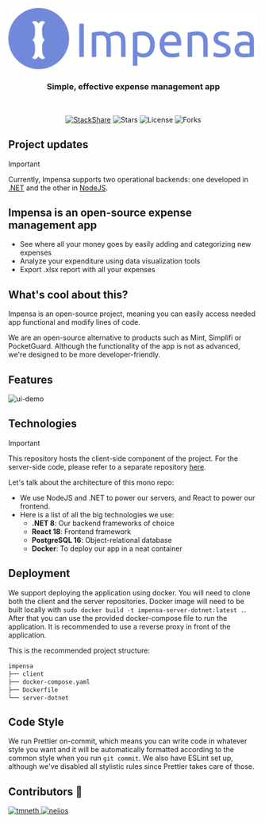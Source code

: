 <p align="center">
  <a href="https://impensa.sgf.lt/">
  <img src="./public/assets/images/logo-readme.svg" />
    </a>
</p>

<div align="center">

### Simple, effective expense management app

<br/>

[![StackShare](http://img.shields.io/badge/tech-stack-0690fa.svg?style=flat)](https://stackshare.io/impensa/impensa)
![Stars](https://img.shields.io/github/stars/richard96292/impensa.svg)
![License](https://img.shields.io/github/license/richard96292/impensa.svg)
![Forks](https://img.shields.io/github/forks/richard96292/impensa.svg)

</div>

## Project updates
> [!IMPORTANT]
> Currently, Impensa supports two operational backends: one developed in [.NET](https://github.com/neiios/impensa-server-dotnet) and the other in [NodeJS](https://github.com/neiios/impensa-server-node).

## Impensa is an open-source expense management app

- See where all your money goes by easily adding and categorizing new expenses
- Analyze your expenditure using data visualization tools
- Export .xlsx report with all your expenses

## What's cool about this?

Impensa is an open-source project, meaning you can easily access needed app functional and modify lines of code.

We are an open-source alternative to products such as Mint, Simplifi or PocketGuard. Although the functionality of the app is not as advanced, we're designed to be more developer-friendly.

## Features

![ui-demo](./public/assets/images/UI-demo.gif)

## Technologies

> [!IMPORTANT]
> This repository hosts the client-side component of the project. For the server-side code, please refer to a separate repository [here](https://github.com/neiios/impensa-server-dotnet).

Let's talk about the architecture of this mono repo:

- We use NodeJS and .NET to power our servers, and React to power our frontend.
- Here is a list of all the big technologies we use:
  - **.NET 8**: Our backend frameworks of choice
  - **React 18**: Frontend framework
  - **PostgreSQL 16**: Object-relational database
  - **Docker**: To deploy our app in a neat container

## Deployment

We support deploying the application using docker.
You will need to clone both the client and the server repositories.
Docker image will need to be built locally with `sudo docker build -t impensa-server-dotnet:latest .`.
After that you can use the provided docker-compose file to run the application.
It is recommended to use a reverse proxy in front of the application.

This is the recommended project structure:

```plaintext
impensa
├── client
├── docker-compose.yaml
├── Dockerfile
└── server-dotnet
```

## Code Style

We run Prettier on-commit, which means you can write code in whatever style you want and it will be automatically formatted according to the common style when you run `git commit`. We also have ESLint set up, although we've disabled all stylistic rules since Prettier takes care of those.

## Contributors 👑

<a href="https://github.com/tmneth">
  <img src="https://avatars.githubusercontent.com/u/80415416?v=4" width="50" height="50" alt="tmneth"/>
</a>
<a href="https://github.com/neiios">
  <img src="https://avatars.githubusercontent.com/u/68248740?v=4" width="50" height="50" alt="neiios"/>
</a> 
